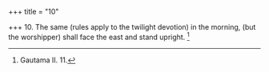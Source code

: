 +++
title = "10"

+++
10. The same (rules apply to the twilight devotion) in the morning, (but the worshipper) shall face the east and stand upright. [^7] 


[^7]:  Gautama II. 11.
